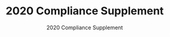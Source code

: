 ---
layout: resources-landing
title: "2020 Compliance Supplement"
subtitle: "2020 Compliance Supplement"
doc-link: ../assets/files/2020-Compliance-Supplement_FINAL_08.11.20.pdf
filters: federal-financial-assistance compliance-supplement guidance omb 2020
fiscal_year: 2020
---